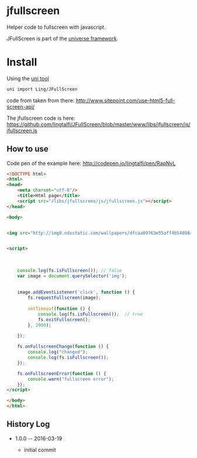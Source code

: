 jfullscreen
================


Helper code to fullscreen with javascript.



JFullScreen is part of the [universe framework](https://github.com/karayabin/universe-snapshot).


Install
=============


Using the [uni tool](https://github.com/lingtalfi/universe-naive-importer)
```bash
uni import Ling/JFullScreen
```







code from taken from there: http://www.sitepoint.com/use-html5-full-screen-api/


The jfullscreen code is here: https://github.com/lingtalfi/JFullScreen/blob/master/www/libs/jfullscreen/js/jfullscreen.js





How to use
---------------


Code pen of the example here: http://codepen.io/lingtalfi/pen/RapNvL 


```html
<!DOCTYPE html>
<html>
<head>
    <meta charset="utf-8"/>
    <title>Html page</title>
    <script src="/libs/jfullscreen/js/jfullscreen.js"></script>
</head>

<body>


<img src="http://img0.ndsstatic.com/wallpapers/dfcaa09763e55aff4b5489848da7a283_large.jpeg">


<script>
    
    
    
    console.log(fs.isFullscreen()); // false
    var image = document.querySelector('img');
    
    
    image.addEventListener('click', function () {
        fs.requestFullscreen(image); 
        
        setTimeout(function () {
            console.log(fs.isFullscreen());  // true
            fs.exitFullscreen(); 
        }, 2000);
        
    });

    fs.onFullscreenChange(function () {
        console.log("changed");
        console.log(fs.isFullscreen());
    });

    fs.onFullscreenError(function () {
        console.warn("fullscreen error");
    });
</script>

</body>
</html>
```




History Log
------------------
    
- 1.0.0 -- 2016-03-19

    - initial commit
    
    